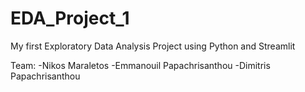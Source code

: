 # EDA_Project_1
My first Exploratory Data Analysis Project using Python and Streamlit

Team:
-Nikos Maraletos
-Emmanouil Papachrisanthou
-Dimitris Papachrisanthou


